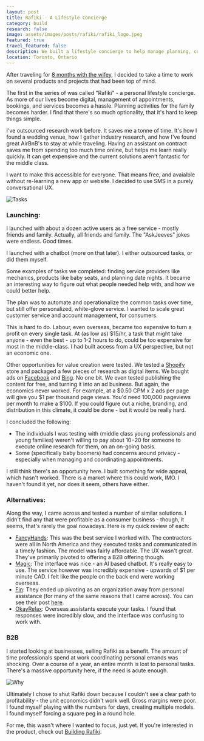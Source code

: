 ```yaml
---
layout: post
title: Rafiki - A Lifestyle Concierge
category: build
research: false
image: assets/images/posts/rafiki/rafiki_logo.jpeg
featured: true
travel_featured: false
description: We built a lifestyle concierge to help manage planning, coordinating, and maximizing our time. It was called "Rafiki".
location: Toronto, Ontario
---
```


After traveling for [8 months with the wifey](/system/2019/02/27/5-takeways-from-quitting-and-taking-time-off.html), I decided to take a time to work on several products and projects that had been top of mind.

The first in the series of was called "Rafiki" - a personal lifestyle concierge. As more of our lives become digital, management of appointments, bookings, and services becomes a hassle. Planning activities for the family becomes harder. I find that there's so much optionality, that it's hard to keep things simple.

I've outsourced research work before. It saves me a tonne of time. It's how I found a wedding venue, how I gather industry research, and how I've found great AirBnB's to stay at while traveling. Having an assistant on contract saves me from spending too much time online, but helps me learn really quickly. It can get expensive and the current solutions aren't fantastic for the middle class.

I want to make this accessible for everyone. That means free, and avaialble without re-learning a new app or website. I decided to use SMS in a purely conversational UX.

![Tasks]({{site.url}}/assets/images/posts/rafiki/rafiki_tasks.jpg)

### Launching:

I launched with about a dozen active users as a free service - mostly friends and family. Actually, all friends and family. The "AskJeeves" jokes were endless. Good times.

I launched with a chatbot (more on that later). I either outsourced tasks, or did them myself.

Some examples of tasks we completed: finding service providers like mechanics, products like baby seats, and planning date nights. It became an interesting way to figure out what people needed help with, and how we could better help.

The plan was to automate and operationalize the common tasks over time, but still offer personalized, white-glove service. I wanted to scale great customer service and account management, for consumers.

This is hard to do. Labour, even overseas, became too expensive to turn a profit on every single task. At (as low as) \$15/hr, a task that might take anyone - even the best - up to 1-2 hours to do, could be too expensive for most in the middle-class. I had built access from a UX perspective, but not an economic one.

Other opportunities for value creation were tested. We tested a [Shopify](https://shopify.com) store and packaged a few pieces of research as digital items. We bought ads on [Facebook](https://facebook.com) and [Bing](https://bing.com). No one bit. We even tested publishing the content for free, and turning it into an ad business. But again, the economics never worked. For example, at a $0.50 CPM x 2 ads per page will give you $1 per thousand page views. You'd need 100,000 pageviews per month to make a \$100. If you could figure out a niche, branding, and distribution in this climate, it could be done - but it would be really hard.

I concluded the following:

- The individuals I was testing with (middle class young professionals and young families) weren't willing to pay about $10-$20 for someone to execute online research for them, on an on-going basis.
- Some (specifically baby boomers) had concerns around privacy - especially when managing and coordinating appointments.

I still think there's an opportunity here. I built something for wide appeal, which hasn't worked. There is a market where this could work, IMO. I haven't found it yet, nor does it seem, others have either.

### Alternatives:

Along the way, I came across and tested a number of similar solutions. I didn't find any that were profitable as a consumer business - though, it seems, that's rarely the goal nowadays. Here is my quick review of each:

- [FancyHands](https://www.fancyhands.com/): This was the best service I worked with. The contractors were all in North America and they executed tasks and communicated in a timely fashion. The model was fairly affordable. The UX wasn't great. They've primarily pivoted to offering a B2B offering though.
- [Magic](https://getmagic.com/): The interface was nice - an AI based chatbot. It's really easy to use. The service however was incredibly expensive - upwards of \$1 per minute CAD. I felt like the people on the back end were working overseas.
- [Fin](https://www.fin.com/): They ended up pivoting as an organization away from personal assistance (for many of the same reasons that I came across). You can see their post [here](https://www.fin.com/posts/fins-plan-for-2019/).
- [OkayRelax](https://okayrelax.com/): Overseas assistants execute your tasks. I found that responses were incredibly slow, and the interface was confusing to work with.

### B2B

I started looking at businesses, selling Rafiki as a benefit. The amount of time professionals spend at work coordinating personal errands was shocking. Over a course of a year, an entire month is lost to personal tasks. There's a massive opportunity here, if the need is acute enough.

![Why]({{site.url}}/assets/images/posts/rafiki/why_rafiki.jpg)

Ultimately I chose to shut Rafiki down because I couldn't see a clear path to profitability - the unit economics didn't work well. Gross margins were poor. I found myself playing with the numbers for days, creating multiple models. I found myself forcing a square peg in a round hole.

For me, this wasn't where I wanted to focus, just yet. If you're interested in the product, check out [Building Rafiki](/build/2019/03/04/building-rafiki.html).

